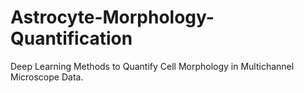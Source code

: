 # Astrocyte-Morphology-Quantification
Deep Learning Methods to Quantify Cell Morphology in Multichannel Microscope Data. 
